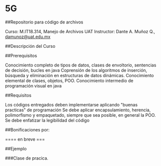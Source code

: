 5G
==

##Repositorio para código de archivos

Curso: M.IT18.314, Manejo de Archivos UAT
Instructor: Dante A. Muñoz Q., damunoz@uat.edu.mx

##Descripción del Curso


##Prerequisitos

Conocimiento completo de tipos de datos, clases de envoltorio, sentencias de decisión, bucles en java
Coprensión de los algoritmos de inserción, búsqueda y eliminación en estructuras de datos dinámicas.
Conocimiento elemental de clases, objetos, POO.
Conocimiento intermedio de programación visual en java

##Requisitos

Los códigos entregados deben implementarse aplicando "buenas practicas" de programación
Se debe aplicar encapsulamiento, herencia, polimorfismo y empaquetado, siempre que sea posible, en general la POO.
Se debe enfatizar la legibilidad del código

##Bonificaciones por:

==== en breve ===

##Ejemplo

###Clase de pracica.
